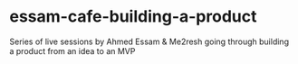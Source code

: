 # essam-cafe-building-a-product
Series of live sessions by Ahmed Essam &amp; Me2resh going through building a product from an idea to an MVP
